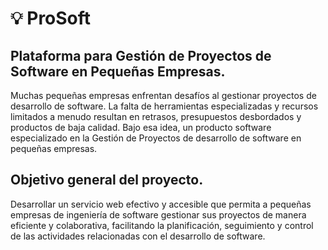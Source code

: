 # :bulb: ProSoft 

## Plataforma para Gestión de Proyectos de Software en Pequeñas Empresas.

Muchas pequeñas empresas enfrentan desafíos al gestionar proyectos de desarrollo de software. La falta de herramientas especializadas y recursos limitados a menudo resultan en retrasos, presupuestos desbordados y productos de baja calidad. Bajo esa idea, un producto software especializado en la Gestión de Proyectos de desarrollo de software en pequeñas empresas. 

## Objetivo general del proyecto.

Desarrollar un servicio web efectivo y accesible que permita a pequeñas empresas de ingeniería de software gestionar sus proyectos de manera eficiente y colaborativa, facilitando la planificación, seguimiento y control de las actividades relacionadas con el desarrollo de software.
